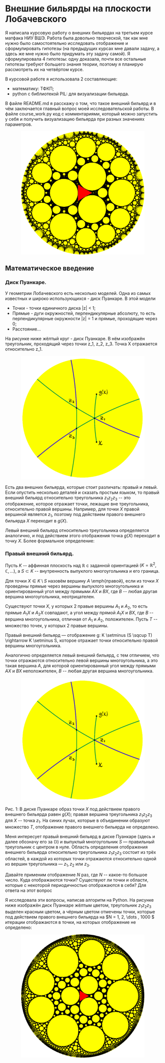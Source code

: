# Внешние бильярды на плоскости Лобачевского

Я написала курсовую работу о внешних бильярдах на третьем курсе матфака НИУ ВШЭ. Работа была довольно творческой, так как мне нужно было самостоятельно исследовать отображение и сформулировать гипотезы (на предыдущих курсах мне давали задачу, а здесь же мне нужно было придумать эту задачу самой).
Я сформулировала 4 гипотезы: одну доказала, почти все остальные гипотезы требуют большего знания теории, поэтому я планирую рассмотреть их на четвёртом курсе.

В курсовой работе я использовала 2 составляющие:
- математику: ТФКП;
- python с библиотекой PIL: для визуализации бильярда.

В файле README.md я расскажу о том, что такое внешний бильярд и в чём заключается главный вопрос моей исследовательской работы. В файле course_work.py код с комментариями, который можно запустить у себя и получить визуализацию бильярда при разных значениях параметров.

<p align="center">

  <img width="400" height="400" src="https://github.com/IraNovichkova/Outer-Billiards-in-the-Hyperbolic-Plane/blob/main/image_1000%2C%20r%20%3D%2075.png">

</p>



## Математическое введение

### Диск Пуанкаре.
У геометрии Лобачевского есть несколько моделей. Одна из самых известных и широко использующихся - диск Пуанкаре. В этой модели
- Точки - точки единичного диска |z| < 1;
- Прямые - дуги окружностей, перпендикулярные абсолюту, то есть перпендикулярные окружности |z| = 1 и прямые, проходящие через 0;
- Расстояние...

На рисунке ниже жёлтый круг - диск Пуанкаре. В нём изображён треугольник, проходящий через точки z_1, z_2, z_3. Точка X отражается относительно z_1.

<p align="center">

  <img width="400" height="400" src="https://github.com/IraNovichkova/Outer-Billiards-in-the-Hyperbolic-Plane/blob/main/pic1.png">

</p>

Есть два внешних бильярда, которые стоит различать: правый и левый. Если опустить несколько деталей и сказать простым языком, то правый внешний бильярд относительно треугольника $z_1z_2z_3$ -- это отображение, которое отражает точки, лежащие вне треугольника, относительно правой вершины. Например, для точки $X$ правой вершиной является $z_1$, поэтому под действием правого внешнего бильярда $X$ переходит в $g(X)$.

Левый внешний бильярд относительно треугольника определяется аналогично, и под действием этого отображения точка $g(X)$ переходит в точку $X$. Более формальное определение:

### Правый внешний бильярд.
Пусть $K$ -- аффинная плоскость над $\mathbb{R}$ с заданной ориентацией $(K = \mathbb{R}^2, \mathbb{C}, \ldots)$, а $S \subset K$ -- внутренность выпуклого многоугольника и его граница.

Для точки $X \in K \setminus S$ назовём вершину $A$ \emph{правой}, если из точки $X$ проведены прямые через вершины выпуклого многоугольника и ориентированный угол между прямыми $AX$ и $BX$, где $B$ -- любая другая вершина многоугольника, неотрицателен.

Существуют точки $X$, у которых 2 правые вершины $A_1$ и $A_2$, то есть прямые $A_1X$ и $A_2X$ совпадают, а угол между прямой $A_1X$ и $BX$, где $B$ -- вершина многоугольника, отличная от $A_1$ и $A_2$, положителен. Пусть $T$ -- множество точек, у которых 2 правые вершины.

Правый внешний бильярд — отображение 
   g: K \setminus (S \sqcup T) \rightarrow K \setminus S, 
которое отражает точки относительно правой вершины многоугольника. 

Аналогично определяется левый внешний бильярд, с тем отличием, что точки отражаются относительно левой вершины многоугольника, а это такая вершина $A$, для которой ориентированный угол между прямыми $AX$ и $BX$ неположителен, $B$ -- любая другая вершина многоугольника.

<p align="center">

  <img width="400" height="400" src="https://github.com/IraNovichkova/Outer-Billiards-in-the-Hyperbolic-Plane/blob/main/pic1.png">

</p>


Рис. 1: В диске Пуанкаре образ точки $X$ под действием правого внешнего бильярда равен $g(X)$; правая вершина треугольника $z_1z_2z_3$ для $X$ -- точка $z_1$. На синих лучах, которые в объединении образуют множество $T$, отображение правого внешнего бильярда не определено.


Меня интересует правый внешний бильярд в диске Пуанкаре (здесь и далее обозначу его за $\mathbb{D}$) и выпуклый многоугольник $S$ — правильный треугольник с центром в нуле. Область определения отображения внешнего бильярда относительно треугольника $z_1z_2z_3$ состоит из трёх областей, в каждой из которых точки отражаются относительно одной из вершин треугольника — $z_1, z_2$ или $z_3$.

Давайте применим отображение $N$ раз, где $N$ -- какое-то большое число. Куда отображаются точки? Существуют ли точки и области, которые с некоторой периодичностью отображаются в себя? Для ответа на этот вопрос

Я исследовала эти вопросы, написав алгоритм на Python. На рисунке ниже изображён диск Пуанкаре жёлтым цветом, треугольник $z_1z_2z_3$ выделен красным цветом, а чёрным цветом отмечены точки, которые под действием правого внешнего бильярда на $N = 1, 2, \dots , 1000 $ итерации отображаются в точки, на которых отображение не определено:

<p align="center">

  <img width="400" height="400" src="https://github.com/IraNovichkova/Outer-Billiards-in-the-Hyperbolic-Plane/blob/main/pic2.png">

</p>




